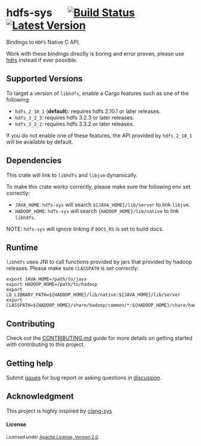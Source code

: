 # hdfs-sys &emsp; [![Build Status]][actions] [![Latest Version]][crates.io]

[Build Status]: https://img.shields.io/github/workflow/status/Xuanwo/hdfs-sys/CI/main
[actions]: https://github.com/Xuanwo/hdfs-sys/actions?query=branch%3Amain
[Latest Version]: https://img.shields.io/crates/v/hdfs-sys.svg
[crates.io]: https://crates.io/crates/hdfs-sys

Bindings to `HDFS` Native C API.

Work with these bindings directly is boring and error proven, please use [hdrs](https://github.com/Xuanwo/hdrs) instead if ever possible.

## Supported Versions

To target a version of `libhdfs`, enable a Cargo features such as one of the following:

- `hdfs_2_10_1` (**default**): requires hdfs 2.10.1 or later releases.
- `hdfs_3_2_3`: requires hdfs 3.2.3 or later releases.
- `hdfs_3_3_2`: requires hdfs 3.3.2 or later releases.

If you do not enable one of these features, the API provided by `hdfs_2_10_1` will be available by default.

## Dependencies

This crate will link to `libhdfs` and `libjvm` dynamically.

To make this crate works correctly, please make sure the following env set correctly:

- `JAVA_HOME`: `hdfs-sys` will search `${JAVA_HOME}/lib/server` to link `libjvm`.
- `HADOOP_HOME`: `hdfs-sys` will search `{HADOOP_HOME}/lib/native` to link `libhdfs`.

NOTE: `hdfs-sys` will ignore linking if `DOCS_RS` is set to build docs.

## Runtime

`libhdfs` uses JNI to call functions provided by jars that provided by hadoop releases. Please make sure `CLASSPATH` is set correctly:

```shell
export JAVA_HOME=/path/to/java
export HADOOP_HOME=/path/to/hadoop
export LD_LIBRARY_PATH=${HADOOP_HOME}/lib/native:${JAVA_HOME}/lib/server
export CLASSPATH=${HADOOP_HOME}/share/hadoop/common/*:${HADOOP_HOME}/share/hadoop/common/lib/*:${HADOOP_HOME}/share/hadoop/hdfs/*:${HADOOP_HOME}/share/hadoop/hdfs/lib/*:${HADOOP_HOME}/etc/hadoop/*
```

## Contributing

Check out the [CONTRIBUTING.md](./CONTRIBUTING.md) guide for more details on getting started with contributing to this project.

## Getting help

Submit [issues](https://github.com/Xuanwo/hdfs-sys/issues/new/choose) for bug report or asking questions in [discussion](https://github.com/Xuanwo/hdfs-sys/discussions/new?category=q-a).

## Acknowledgment

This project is highly inspired by [clang-sys](https://github.com/KyleMayes/clang-sys)

#### License

<sup>
Licensed under <a href="./LICENSE">Apache License, Version 2.0</a>.
</sup>
